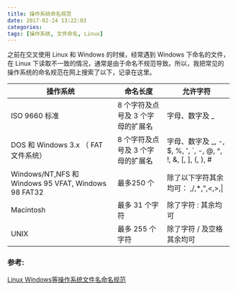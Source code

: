 ```yaml
---
title: 操作系统命名规范
date: 2017-02-24 13:22:03
categories: 
tags: [操作系统, 文件命名, Linux]
---
```

之前在交叉使用 Linux 和 Windows 的时候，经常遇到 Windows 下命名的文件，在 Linux 下读取不一致的情况，通常是由于命名不规范导致。所以，我把常见的操作系统的命名规范在网上搜索了以下，记录在这里。
<!--more-->
|操作系统|命名长度|允许字符|
|--|--|--|
|ISO 9660 标准|8 个字符及点号及 3 个字母的扩展名|字母、数字及 _|
|DOS 和 Windows 3.x （ FAT 文件系统）|8 个字符及点号及 3 个字母的扩展名|字母、数字及 _, -, $, %, ', `, -, @, ^, !, &, [, ], (, ), #|
|Windows/NT,NFS 和 Windows 95 VFAT, Windows 98 FAT32|最多250 个| 除了以下字符其余均可： \,/,*,”,<,>,\||
|Macintosh|最多 31 个字符|除了字符 : 其余均可|
|UNIX|最多 255 个字符|除了字符 / 及空格其余均可|

### 参考:
[Linux Windows等操作系统文件名命名规范](http://www.linuxidc.com/Linux/2012-03/56993.htm)